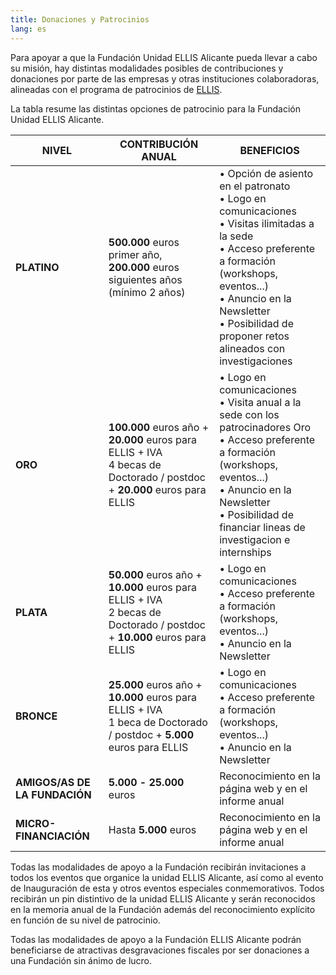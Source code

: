 ```yaml
---
title: Donaciones y Patrocinios
lang: es
---
```

Para apoyar a que la Fundación Unidad ELLIS Alicante pueda llevar a cabo su misión, hay distintas modalidades posibles de contribuciones y donaciones por parte de las empresas y otras instituciones colaboradoras, alineadas con el programa de patrocinios de  [ELLIS](https://ellis.eu/sponsorship).

La tabla resume las distintas opciones de patrocinio para la Fundación Unidad ELLIS Alicante. 

| **NIVEL**                     | **CONTRIBUCIÓN** **ANUAL**                                   | **BENEFICIOS**                                               |
| ----------------------------- | ------------------------------------------------------------ | ------------------------------------------------------------ |
| **PLATINO**                   | **500.000** euros primer año,<br>**200.000** euros siguientes años (mínimo 2 años) | •    Opción  de asiento en el patronato<br>•    Logo  en comunicaciones<br>•    Visitas  ilimitadas a la sede<br>•    Acceso  preferente a formación (workshops, eventos...)<br>•    Anuncio en la Newsletter<br>•    Posibilidad  de proponer retos alineados con investigaciones |
| **ORO**                       | **100.000** euros año + **20.000** euros para ELLIS  + IVA<br>4 becas de Doctorado / postdoc + **20.000** euros para  ELLIS | •    Logo  en comunicaciones<br>•    Visita  anual a la sede con los patrocinadores Oro<br>•    Acceso  preferente a formación (workshops, eventos...)<br>•    Anuncio  en la Newsletter<br>•    Posibilidad  de financiar lineas de investigacion e internships |
| **PLATA**                     | **50.000** euros año + **10.000** euros para ELLIS +  IVA<br>2 becas de Doctorado / postdoc + **10.000** euros para  ELLIS | •    Logo  en comunicaciones<br>•    Acceso  preferente a formación (workshops, eventos...)<br>•    Anuncio  en la Newsletter |
| **BRONCE**                    | **25.000** euros año + **10.000** euros para ELLIS +  IVA<br>1 beca de Doctorado / postdoc + **5.000** euros para  ELLIS | •    Logo  en comunicaciones<br>•    Acceso  preferente a formación (workshops, eventos...)<br>•    Anuncio en la Newsletter |
| **AMIGOS/AS DE LA FUNDACIÓN** | **5.000 -** **25.000** euros                                 | Reconocimiento en la página web y en el informe anual        |
| **MICRO-FINANCIACIÓN**        | Hasta **5.000** euros                                        | Reconocimiento en la página web y en el informe anual        |

Todas las modalidades de apoyo a la Fundación recibirán invitaciones a todos los eventos que organice la unidad ELLIS Alicante, así como al evento de Inauguración de esta y otros eventos especiales conmemorativos. Todos recibirán un pin distintivo de la unidad ELLIS Alicante y serán reconocidos en la memoria anual de la Fundación además del reconocimiento explícito en función de su nivel de patrocinio.

Todas las modalidades de apoyo a la Fundación ELLIS Alicante podrán beneficiarse de atractivas desgravaciones fiscales por ser donaciones a una Fundación sin ánimo de lucro.